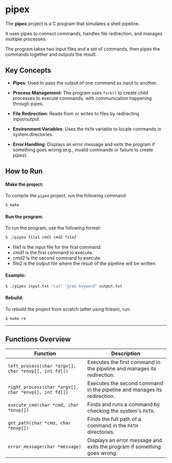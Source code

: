 # **pipex**

The **pipex** project is a C program that simulates a shell pipeline. 

It uses pipes to connect commands, handles file redirection, and manages multiple processes. 

The program takes two input files and a set of commands, then pipes the commands together and outputs the result.


## **Key Concepts**

- **Pipes**: Used to pass the output of one command as input to another.
  
- **Process Management**: The program uses `fork()` to create child processes to execute commands, with communication happening through pipes.
  
- **File Redirection**: Reads from or writes to files by redirecting input/output.

- **Environment Variables**: Uses the `PATH` variable to locate commands in system directories.

- **Error Handling**: Displays an error message and exits the program if something goes wrong (e.g., invalid commands or failure to create pipes).

## How to Run
#### **Make the project**:
To compile the `pipex` project, run the following command:
```bash
$ make
```

#### **Run the program**:
To run the program, use the following format:
```bash
$ ./pipex file1 cmd1 cmd2 file2
```
- file1 is the input file for the first command.
- cmd1 is the first command to execute.
- cmd2 is the second command to execute.
- file2 is the output file where the result of the pipeline will be written.

#### **Example**:
```bash
$ ./pipex input.txt "cat" "grep keyword" output.txt
```

#### **Rebuild**:
To rebuild the project from scratch (after using fclean), run:
```bash
$ make re
```

---

## **Functions Overview**

| **Function**                            | **Description** |
|-----------------------------------------|-----------------|
| `left_process(char *argv[], char *envp[], int fd[])` | Executes the first command in the pipeline and manages its redirection. |
| `right_process(char *argv[], char *envp[], int fd[])` | Executes the second command in the pipeline and manages its redirection. |
| `execute_cmd(char *cmd, char *envp[])`  | Finds and runs a command by checking the system's `PATH`. |
| `get_path(char *cmd, char *envp[])`     | Finds the full path of a command in the `PATH` directories. |
| `error_message(char *message)`          | Displays an error message and exits the program if something goes wrong. |
